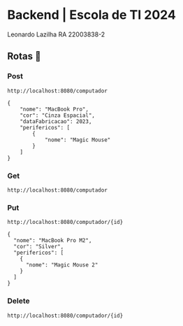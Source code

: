 # Backend | Escola de TI 2024

Leonardo Lazilha RA 22003838-2

## Rotas 🚏

### Post
```http://localhost:8080/computador```

```
{
    "nome": "MacBook Pro",
    "cor": "Cinza Espacial",
    "dataFabricacao": 2023,
    "perifericos": [
        {
            "nome": "Magic Mouse"
        }
    ]
}
```

### Get
```http://localhost:8080/computador```

### Put
```http://localhost:8080/computador/{id}```

```
{
  "nome": "MacBook Pro M2",
  "cor": "Silver",
  "perifericos": [
    {
      "nome": "Magic Mouse 2"
    }
  ]
}

```

### Delete
```http://localhost:8080/computador/{id}```


